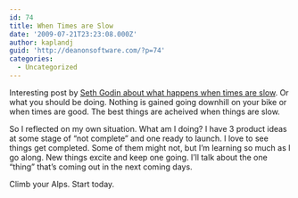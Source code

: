 ```yaml
---
id: 74
title: When Times are Slow
date: '2009-07-21T23:23:08.000Z'
author: kaplandj
guid: 'http://deanonsoftware.com/?p=74'
categories:
  - Uncategorized
---
```

Interesting post by [Seth Godin about what happens when times are slow](http://sethgodin.typepad.com/seths_blog/2009/07/winning-on-the-uphills.html). Or what you should be doing. Nothing is gained going downhill on your bike or when times are good. The best things are acheived when things are slow.

So I reflected on my own situation. What am I doing? I have 3 product ideas at some stage of “not complete” and one ready to launch. I love to see things get completed. Some of them might not, but I’m learning so much as I go along. New things excite and keep one going. I’ll talk about the one “thing” that’s coming out in the next coming days.

Climb your Alps. Start today.
